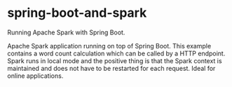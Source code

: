 # spring-boot-and-spark
Running Apache Spark with Spring Boot.

Apache Spark application running on top of Spring Boot. This example contains a word count calculation which can be called by a HTTP endpoint. Spark runs in local mode and the positive thing is that the Spark context is maintained and does not have to be restarted for each request. Ideal for online applications.
